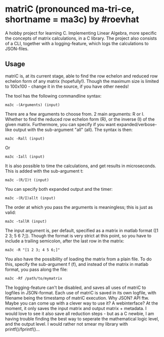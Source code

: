 matriC (pronounced ma-tri-ce, shortname = ma3c) by #roevhat
==================
A hobby project for learning C. Implementing Linear Algebra, more specific the concepts of matrix calculations, in a C library. The project also consists of a CLI, together with a logging-feature, which logs the calculations to JSON-files.

Usage
-----
matriC is, at its current stage, able to find the row echelon and reduced row echelon form of any matrix (hopefully!). Though the maximum size is limited to 100x100 - change it in the source, if you have other needs!

The tool has the following commandline syntax:

    ma3c -(Arguments) (input)

There are a few arguments to choose from. 2 main arguments: R or I. Whether to find the reduced row echelon form (R), or the inverse (I) of the given matrix. Furthermore, you can specify if you want expanded/verbose-like output with the sub-argument "all" (all). The syntax is then:

    ma3c -Rall (input)

Or

    ma3c -Iall (input)

It is also possible to time the calculations, and get results in microseconds. This is added with the sub-argument t:

    ma3c -(R/I)t (input)

You can specify both expanded output and the timer:

    ma3c -(R/I)allt (input)

The order at which you pass the arguments is meaningless; this is just as valid:

    ma3c -tallR (input)

The input argument is, per default, specified as a matrix in matlab format ([1 2 3; 5 6 7;]).
Though the format is very strict at this point, so you have to include a trailing semicolon, after the last row in the matrix:

    ma3c -R "[1 2 3; 4 5 6;]"

You also have the possibility of loading the matrix from a plain file. To do this, specify the sub-argument f (f), and instead of the matrix in matlab format, you pass along the file:

    ma3c -Rf /path/to/mymatrix

The logging-feature can't be disabled, and saves all uses of matriC to logfiles in JSON-format. Each use of matriC is saved in its own logfile, with filename being the timestamp of matriC execution. Why JSON? API ftw. Maybe you can come up with a clever way to use it? A webinterface? At the moment, it only saves the input matrix and output matrix + metadata. I would love to see it also save all reduction steps - but as a C newbie, I am having trouble finding the best way to seperate the mathematical logic level, and the output level. I would rather not smear my library with printf()/fprintf()...
